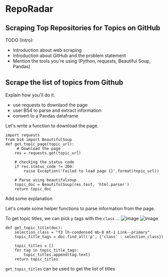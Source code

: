 # RepoRadar
## Scraping Top Repositories for Topics on GitHub
TODO (Intro):

- Introduction about web scraping
- Introduction about GitHub and the problem statement
- Mention the tools you're using (Python, requests, Beautiful Soup, Pandas)

## Scrape the list of topics from Github

Explain how you'll do it.

- use requests to downlaod the page
- user BS4 to parse and extract information
- convert to a Pandas dataframe

Let's write a function to download the page.
```
import requests
from bs4 import BeautifulSoup
def get_topic_page(topic_url):
     # Download the page
    res = requests.get(topic_url)

    # checking the status code
    if res.status_code != 200:
        raise Exception('Failed to load page {}'.format(topic_url))

    # Parse using beautifulsoup
    topic_doc = BeautifulSoup(res.text, 'html.parser')
    return topic_doc
```

Add some explanation

Let's create some helper functions to parse information from the page.

To get topic titles, we can pick `p` tags with the `class` ...
![image](https://github.com/user-attachments/assets/088e4ac1-d12b-45c5-8eac-69dedc9f553c)
![image](https://github.com/user-attachments/assets/1cf1467f-e747-423c-bf7a-502a4e38e2b3)

```
def get_topic_title(doc):
    selection_class = "f3 lh-condensed mb-0 mt-1 Link--primary"
    topic_title_tags = doc.find_all('p', {'class' : selection_class})

    topic_titles = []
    for tag in topic_title_tags:
        topic_titles.append(tag.text)
    return topic_titles
```
`get_topic_titles` can be used to get the list of titles


